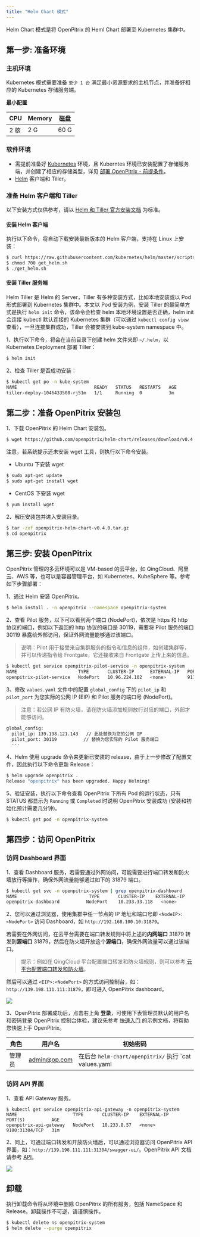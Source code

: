 ```yaml
---
title: "Helm Chart 模式"
---
```


Helm Chart 模式是将 OpenPitrix 的 Heml Chart 部署至 Kubernetes 集群中。

## 第一步: 准备环境

### 主机环境

Kubernetes 模式需要准备 `至少 1 台` 满足最小资源要求的主机节点，并准备好相应的 Kubernetes 存储服务端。

**最小配置**

|   CPU  |  Memory |  磁盘  |
|--------|---------|-------|
|  2 核  |    2 G  |  60 G |

### 软件环境

- 需提前准备好 [Kubernetes](https://kubernetes.io/) 环境，且 Kuberntes 环境已安装配置了存储服务端，并创建了相应的存储类型，详见 [部署 OpenPitrix - 前提条件](https://openpitrix.io/docs/v0.4/zh-CN/installation/installation-guide)。
- [Helm](https://helm.sh/) 客户端和 Tiller。

### 准备 Helm 客户端和 Tiller

以下安装方式仅供参考，请以 [Helm 和 Tiller 官方安装文档](https://github.com/helm/helm/blob/master/docs/install.md#installing-the-helm-client)  为标准。

#### 安装 Helm 客户端

执行以下命令，将自动下载安装最新版本的 Helm 客户端，支持在 Linux 上安装：

```bash
$ curl https://raw.githubusercontent.com/kubernetes/helm/master/scripts/get > get_helm.sh
$ chmod 700 get_helm.sh
$ ./get_helm.sh
```

#### 安装 Tiller 服务端

Helm Tiller 是 Helm 的 Server，Tiller 有多种安装方式，比如本地安装或以 Pod 形式部署到 Kubernetes 集群中。本文以 Pod 安装为例，安装 Tiller 的最简单方式是执行 `helm init` 命令，该命令会检查 helm 本地环境设置是否正确，helm init 会连接 kubectl 默认连接的 Kubernetes 集群（可以通过 `kubectl config view` 查看），一旦连接集群成功，Tiller 会被安装到 kube-system namespace 中。

1、执行以下命令，将会在当前目录下创建 helm 文件夹即 `~/.helm`，以 Kubernetes Deployment 部署 Tiller：

```bash
$ helm init
```

2、检查 Tiller 是否成功安装：

```bash
$ kubectl get po -n kube-system
NAME                             READY   STATUS   RESTARTS   AGE
tiller-deploy-1046433508-rj51m   1/1     Running  0          3m
```

## 第二步：准备 OpenPitrix 安装包

1、下载 OpenPitrix 的 Helm Chart 安装包。

```bash
$ wget https://github.com/openpitrix/helm-chart/releases/download/v0.4.0/openpitrix-helm-chart-v0.4.0.tar.gz
```

注意，若系统提示还未安装 wget 工具，则执行以下命令安装。

- Ubuntu 下安装 wget

```bash
$ sudo apt-get update  
$ sudo apt-get install wget  
```
- CentOS 下安装 wget

```bash
$ yum install wget
```

2、解压安装包并进入安装目录。

```bash
$ tar -zxf openpitrix-helm-chart-v0.4.0.tar.gz 
$ cd openpitrix
```

## 第三步: 安装 OpenPitrix

OpenPitrix 管理的多云环境可以是 VM-based 的云平台，如 QingCloud、阿里云、AWS 等，也可以是容器管理平台，如 Kubernetes、KubeSphere 等。参考如下步骤部署：

1、通过 Helm 安装 OpenPitrix。

```bash
$ helm install . -n openpitrix --namespace openpitrix-system
```


2、查看 Pilot 服务，以下可以看到两个端口 (NodePort)，依次是 https 和 http 协议的端口，例如以下返回的 http 协议的端口是 30119，需要将 Pilot 服务的端口 30119 暴露给外部访问，保证外网流量能够通过该端口。

> 说明：Pilot 用于接受来自集群服务的指令和信息的组件，如创建集群等，并可以传递指令给 Frontgate，它还接收来自 Frontgate 上传上来的信息。

```bash
$ kubectl get service openpitrix-pilot-service -n openpitrix-system
NAME                       TYPE       CLUSTER-IP      EXTERNAL-IP   PORT(S)                         AGE
openpitrix-pilot-service   NodePort   10.96.224.102   <none>        9110:31866/TCP, 9114:30119/TCP   5m
```

3、修改 `values.yaml` 文件中的配置 `global_config` 下的 `pilot_ip` 和 `pilot_port` 为您实际的公网 IP (EIP) 和 Pilot 服务的端口号 (NodePort)。

> 注意：若公网 IP 有防火墙，请在防火墙添加规则放行对应的端口，外部才能够访问。

```bash
global_config:
  pilot_ip: 139.198.121.143   // 此处替换为您的公网 IP
  pilot_port: 30119          // 替换为您实际的 Pilot 服务端口
  ···
```

4、Helm 使用 upgrade 命令来更新已安装的 release，由于上一步修改了配置文件，因此执行以下命令更新 Release：

```bash
$ helm upgrade openpitrix .
Release "openpitrix" has been upgraded. Happy Helming!
```

5、验证安装，执行以下命令查看 OpenPitrix 下所有 Pod 的运行状态，只有 STATUS 都显示为 `Running` 或 `Completed` 时说明 OpenPitrix 安装成功 (安装和初始化预计需要几分钟)。

```bash
$ kubectl get pod -n openpitrix-system 
```

## 第四步：访问 OpenPitrix

### 访问 Dashboard 界面

1、查看 Dashboard 服务，若需要通过外网访问，可能需要进行端口转发和防火墙放行等操作，确保外网流量能够通过如下的 31879 端口。

```bash
$ kubectl get svc -n openpitrix-system | grep openpitrix-dashboard
NAME                           TYPE       CLUSTER-IP    EXTERNAL-IP     PORT(S)               AGE
openpitrix-dashboard          NodePort    10.233.33.118   <none>        80:31879/TCP          4m
```


2、您可以通过浏览器，使用集群中任一节点的 IP 地址和端口号即 `<NodeIP>:<NodePort>` 访问 Dashboard，如 `http://192.168.100.10:31879`。

若需要在外网访问，在云平台需要在端口转发规则中将上述的**内网端口** 31879 转发到**源端口** 31879，然后在防火墙开放这个**源端口**，确保外网流量可以通过该端口。

> 提示：例如在 QingCloud 平台配置端口转发和防火墙规则，则可以参考 [云平台配置端口转发和防火墙](https://openpitrix.io/docs/v0.4/zh-CN/appendix/qingcloud-manipulation)。

然后可以通过 `<EIP>:<NodePort>` 的方式访问控制台，如：`http://139.198.111.111:31879`，即可进入 OpenPitrix dashboard。

![](https://pek3b.qingstor.com/kubesphere-docs/png/20190612182143.png)

3、OpenPitrix 部署成功后，点击右上角 **登录**，可使用下表管理员默认的用户名和密码登录 OpenPitrix 控制台体验，建议先参考 [快速入门](https://openpitrix.io/docs/v0.4/zh-CN/getting-start/introduction) 的示例文档，将帮助您快速上手 OpenPitrix。


| 角色 |	用户名 |	初始密码 |
|-----|-----|-----|
| 管理员	| admin@op.com 	| 在后台 `helm-chart/openpitrix/` 执行 `cat values.yaml | grep iam_account` 查看密码，强烈建议您登陆后修改初始密码 | 

### 访问 API 界面

1、查看 API Gateway 服务。

```
$ kubectl get service openpitrix-api-gateway -n openpitrix-system
NAME                     TYPE       CLUSTER-IP    EXTERNAL-IP   PORT(S)          AGE
openpitrix-api-gateway   NodePort   10.233.8.57   <none>        9100:31304/TCP   31m
```

2、同上，可通过端口转发和开放防火墙后，可以通过浏览器访问 OpenPitrix API 界面，如：`http://139.198.111.111:31304/swagger-ui/`。OpenPitrix API 文档请参考 [API](https://openpitrix.io/api)。

![](https://pek3b.qingstor.com/kubesphere-docs/png/20190612182534.png)

## 卸载

执行卸载命令将从环境中删除 OpenPitrix 的所有服务，包括 NameSpace 和 Release。卸载操作不可逆，请谨慎操作。

```bash
$ kubectl delete ns openpitrix-system
$ helm delete --purge openpitrix
```